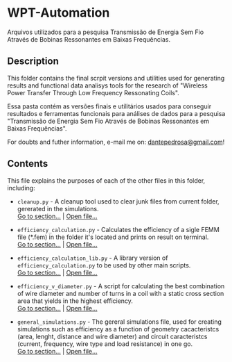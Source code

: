 # WPT-Automation
Arquivos utilizados para a pesquisa Transmissão de Energia Sem Fio Através de Bobinas Ressonantes em Baixas Frequências.

## Description

This folder contains the final scrpit versions and utilities used for generating results and functional data analisys tools for the research of "Wireless Power Transfer Through Low Frequency Ressonating Coils".

Essa pasta contém as versões finais e utilitários usados para conseguir resultados e ferramentas funcionais para análises de dados para a pesquisa "Transmissão de Energia Sem Fio Através de Bobinas Ressonantes em Baixas Frequências".

For doubts and futher information, e-mail me on: <dantepedrosa@gmail.com>!

## Contents

This file explains the purposes of each of the other files in this folder, including:

- ``cleanup.py`` - A cleanup tool used to clear junk files from current folder, gererated in the simulations.  
[Go to section...](python_scripts/readme.md#cleanuppy) | [Open file...](python_scripts/cleanup.py)

- ``efficiency_calculation.py`` - Calculates the efficiency of a sigle FEMM file (*.fem) in the folder it's located and prints on result on terminal.   
[Go to section...](python_scripts/readme.md#efficiency_calculationpy) | [Open file...](python_scripts/efficiency_calculation.py)

- ``efficiency_calculation_lib.py`` - A library version of ``efficiency_calculation.py`` to be used by other main scripts.   
[Go to section...](python_scripts/readme.md#efficiency_calculation_libpy) | [Open file...](python_scripts/efficiency_calculation_lib.py)

- ``efficiency_v_diameter.py`` - A script for calculating the best combination of wire diameter and number of turns in a coil with a static cross section area that yields in the highest efficiency.  
[Go to section...](python_scripts/readme.md#efficiency_v_diameterpy) | [Open file...](python_scripts/efficiency_v_diameter.py)

- ``general_simulations.py`` - The gereral simulations file, used for creating simulations such as efficiency as a function of geometry cacacteristcs (area, lenght, distance and wire diameter) and circuit caracteristcs (current, frequency, wire type and load resistance) in one go.  
[Go to section...](python_scripts/readme.md#general_simulationspy) | [Open file...](python_scripts/general_simulations.py)
